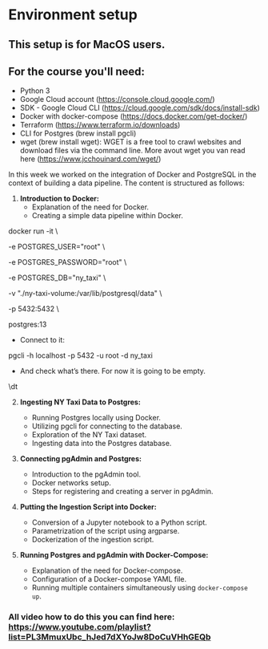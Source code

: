 # Environment setup

## This setup is for MacOS users.

## For the course you'll need:

- Python 3 
- Google Cloud account (https://console.cloud.google.com/)
- SDK - Google Cloud CLI (https://cloud.google.com/sdk/docs/install-sdk)
- Docker with docker-compose (https://docs.docker.com/get-docker/)
- Terraform (https://www.terraform.io/downloads)
- CLI for Postgres (brew install pgcli)
- wget (brew install wget): WGET is a free tool to crawl websites and download files via the command line. More avout wget you van read here
  (https://www.jcchouinard.com/wget/)

In this week we worked on the integration of Docker and PostgreSQL in the context of building a data pipeline. The content is structured as follows:

1. **Introduction to Docker:**
   - Explanation of the need for Docker.
   - Creating a simple data pipeline within Docker.


docker run -it \

  -e POSTGRES_USER="root" \

  -e POSTGRES_PASSWORD="root" \

  -e POSTGRES_DB="ny_taxi" \

  -v "./ny-taxi-volume:/var/lib/postgresql/data" \

  -p 5432:5432 \

  postgres:13

  - Connect to it:


pgcli -h localhost -p 5432 -u root -d ny_taxi


- And check what’s there. For now it is going to be empty.


\dt

2. **Ingesting NY Taxi Data to Postgres:**
   - Running Postgres locally using Docker.
   - Utilizing pgcli for connecting to the database.
   - Exploration of the NY Taxi dataset.
   - Ingesting data into the Postgres database.

3. **Connecting pgAdmin and Postgres:**
   - Introduction to the pgAdmin tool.
   - Docker networks setup.
   - Steps for registering and creating a server in pgAdmin.

4. **Putting the Ingestion Script into Docker:**
   - Conversion of a Jupyter notebook to a Python script.
   - Parametrization of the script using argparse.
   - Dockerization of the ingestion script.

5. **Running Postgres and pgAdmin with Docker-Compose:**
   - Explanation of the need for Docker-compose.
   - Configuration of a Docker-compose YAML file.
   - Running multiple containers simultaneously using `docker-compose up`.

### All video how to do this you can find here: https://www.youtube.com/playlist?list=PL3MmuxUbc_hJed7dXYoJw8DoCuVHhGEQb

